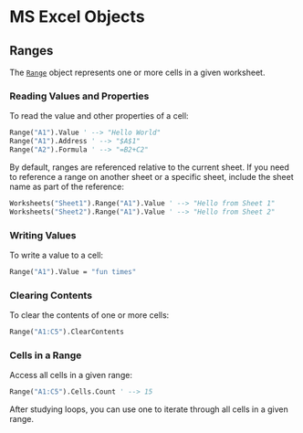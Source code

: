 # MS Excel Objects

## Ranges

The [`Range`](https://msdn.microsoft.com/en-us/vba/excel-vba/articles/range-object-excel) object represents one or more cells in a given worksheet.

### Reading Values and Properties

To read the value and other properties of a cell:

```vb
Range("A1").Value ' --> "Hello World"
Range("A1").Address ' --> "$A$1"
Range("A2").Formula ' --> "=B2+C2"
```

By default, ranges are referenced relative to the current sheet. If you need to reference a range on another sheet or a specific sheet, include the sheet name as part of the reference:

```vb
Worksheets("Sheet1").Range("A1").Value ' --> "Hello from Sheet 1"
Worksheets("Sheet2").Range("A1").Value ' --> "Hello from Sheet 2"
```

### Writing Values

To write a value to a cell:

```vb
Range("A1").Value = "fun times"
```

### Clearing Contents

To clear the contents of one or more cells:

```vb
Range("A1:C5").ClearContents
```

### Cells in a Range

Access all cells in a given range:

```vb
Range("A1:C5").Cells.Count ' --> 15
```

After studying loops, you can use one to iterate through all cells in a given range.